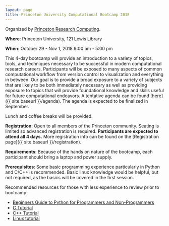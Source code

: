 ```yaml
---
layout: page
title: Princeton University Computational Bootcamp 2018
---
```


Organized by [Princeton Research Computing](https://www.princeton.edu/researchcomputing).

**Where**: Princeton University, 121 Lewis Library

**When**: October 29 - Nov 1, 2018
          9:00 am - 5:00 pm

This 4-day bootcamp will provide an introduction to a variety of topics, tools, and techniques necessary to be successful in modern computational research careers.  Participants will be exposed to many aspects of common computational workflow from version control to visualization and everything in between. Our goal is to provide a broad exposure to a variety of subjects that are likely to be both immediately necessary as well as providing exposure to topics that will provide foundational knowledge and skills useful for future computational endeavors. A tentative agenda can be found [here]({{ site.baseurl }}/agenda). The agenda is expected to be finalized in September. 

Lunch and coffee breaks will be provided. 

**Registration**: Open to all members of the Princeton community. Seating is limited so advanced registration is required. **Participants are expected to attend all 4 days.** More registration info can be found on the [Registration page]({{ site.baseurl }}/registration).

**Requirements**: Because of the hands on nature of the bootcamp, each participant should bring a laptop and power supply.  

**Prerequisites**: Some basic programming experience particularly in Python and C/C++ is recommended. Basic linux knowledge would be helpful, but not required, as the basics will be covered in the first session.

Recommended resources for those with less experience to review prior to bootcamp:
* [Beginners Guide to Python for Programmers and Non-Programmers](https://wiki.python.org/moin/BeginnersGuide)
* [C Tutorial](https://www.cprogramming.com/tutorial/c-tutorial.html)
* [C++ Tutorial](https://www.cprogramming.com/tutorial/c++-tutorial.html)
* [Linux tutorial](https://ryanstutorials.net/linuxtutorial) 


